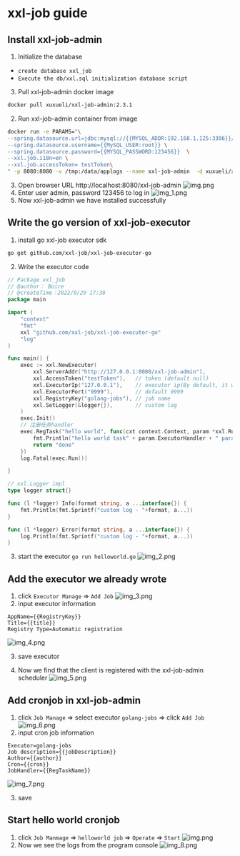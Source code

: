 # xxl-job guide

## Install xxl-job-admin

1. Initialize the database

- ``create database xxl_job``
- ``Execute the db/xxl.sql initialization database script``

3. Pull xxl-job-admin docker image

```bash
docker pull xuxueli/xxl-job-admin:2.3.1
```

2. Run xxl-job-admin container from image

```bash
docker run -e PARAMS="\
--spring.datasource.url=jdbc:mysql://{{MYSQL_ADDR:192.168.1.125:3306}}/xxl_job?useUnicode=true&characterEncoding=UTF-8 \
--spring.datasource.username={{MySQL_USER:root}} \
--spring.datasource.password={{MYSQL_PASSWORD:123456}}  \
--xxl.job.i18n=en \
--xxl.job.accessToken= testToken\
" -p 8080:8080 -v /tmp:/data/applogs --name xxl-job-admin  -d xuxueli/xxl-job-admin:2.3.1
```

3. Open browser URL http://localhost:8080/xxl-job-admin
   ![img.png](images/img.png)
4. Enter user admin, password 123456 to log in
   ![img_1.png](images/img_1.png)
5. Now xxl-job-admin we have installed successfully

## Write the go version of xxl-job-executor

1. install go xxl-job executor sdk

``` bash
go get github.com/xxl-job/xxl-job-executor-go
```

2. Write the executor code

```go
// Package xxl_job
// @author： Boice
// @createTime：2022/9/29 17:38
package main

import (
	"context"
	"fmt"
	xxl "github.com/xxl-job/xxl-job-executor-go"
	"log"
)

func main() {
	exec := xxl.NewExecutor(
		xxl.ServerAddr("http://127.0.0.1:8080/xxl-job-admin"),
		xxl.AccessToken("testToken"),   // token (default null)
		xxl.ExecutorIp("127.0.0.1"),    // executor ip(By default, it will be automatically obtained)
		xxl.ExecutorPort("9999"),       // default 9999
		xxl.RegistryKey("golang-jobs"), // job name
		xxl.SetLogger(&logger{}),       // custom log
	)
	exec.Init()
	// 注册任务handler
	exec.RegTask("hello world", func(cxt context.Context, param *xxl.RunReq) (msg string) {
		fmt.Println("hello world task" + param.ExecutorHandler + " param：" + param.ExecutorParams + " log_id:" + xxl.Int64ToStr(param.LogID))
		return "done"
	})
	log.Fatal(exec.Run())

}

// xxl.Logger impl
type logger struct{}

func (l *logger) Info(format string, a ...interface{}) {
	fmt.Println(fmt.Sprintf("custom log - "+format, a...))
}

func (l *logger) Error(format string, a ...interface{}) {
	log.Println(fmt.Sprintf("custom log - "+format, a...))
}

```

3. start the executor
   ``go run helloworld.go``
   ![img_2.png](images/img_2.png)

## Add the executor we already wrote

1. click ``Executor Manage`` => ``Add Job``
   ![img_3.png](images/img_3.png)
2. input executor information

```
AppName={{RegistryKey}}
Title={{title}}
Registry Type=Automatic registration 
```

![img_4.png](images/img_4.png)

3. save executor

4. Now we find that the client is registered with the xxl-job-admin scheduler
   ![img_5.png](images/img_5.png)

## Add cronjob in xxl-job-admin

1. click `Job Manage` => select executor `golang-jobs` => click `Add Job`
   ![img_6.png](images/img_6.png)
2. input cron job information

```
Executor=golang-jobs
Job description={{jobDescription}}
Author={{author}}
Cron={{cron}}
JobHandler={{RegTaskName}}
```

![img_7.png](images/img_7.png)

3. save

## Start hello world cronjob
1. click `Job Manmage` => `helloworld job` => `Operate` => `Start`
![img.png](images/img-9.png)
2. Now we see the logs from the program console
![img_8.png](images/img_8.png)